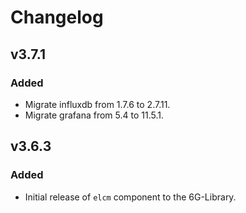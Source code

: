 # Changelog

## v3.7.1

### Added

- Migrate influxdb from 1.7.6 to 2.7.11.
- Migrate grafana from 5.4 to 11.5.1.

## v3.6.3

### Added

- Initial release of `elcm` component to the 6G-Library.
